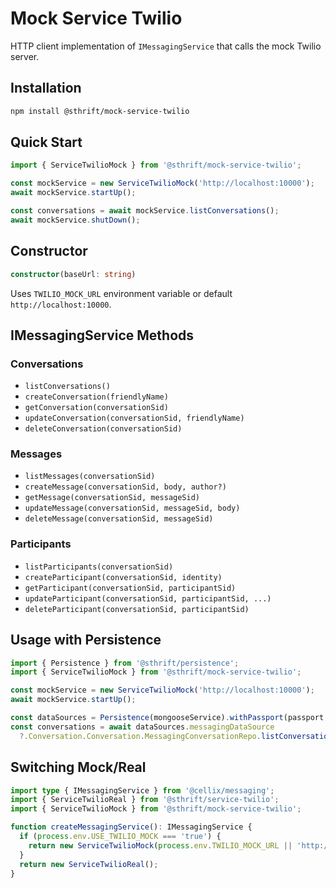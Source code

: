 # Mock Service Twilio

HTTP client implementation of `IMessagingService` that calls the mock Twilio server.

## Installation

```bash
npm install @sthrift/mock-service-twilio
```

## Quick Start

```typescript
import { ServiceTwilioMock } from '@sthrift/mock-service-twilio';

const mockService = new ServiceTwilioMock('http://localhost:10000');
await mockService.startUp();

const conversations = await mockService.listConversations();
await mockService.shutDown();
```

## Constructor

```typescript
constructor(baseUrl: string)
```

Uses `TWILIO_MOCK_URL` environment variable or default `http://localhost:10000`.

## IMessagingService Methods

### Conversations
- `listConversations()`
- `createConversation(friendlyName)`
- `getConversation(conversationSid)`
- `updateConversation(conversationSid, friendlyName)`
- `deleteConversation(conversationSid)`

### Messages
- `listMessages(conversationSid)`
- `createMessage(conversationSid, body, author?)`
- `getMessage(conversationSid, messageSid)`
- `updateMessage(conversationSid, messageSid, body)`
- `deleteMessage(conversationSid, messageSid)`

### Participants
- `listParticipants(conversationSid)`
- `createParticipant(conversationSid, identity)`
- `getParticipant(conversationSid, participantSid)`
- `updateParticipant(conversationSid, participantSid, ...)`
- `deleteParticipant(conversationSid, participantSid)`

## Usage with Persistence

```typescript
import { Persistence } from '@sthrift/persistence';
import { ServiceTwilioMock } from '@sthrift/mock-service-twilio';

const mockService = new ServiceTwilioMock('http://localhost:10000');
await mockService.startUp();

const dataSources = Persistence(mongooseService).withPassport(passport, mockService);
const conversations = await dataSources.messagingDataSource
  ?.Conversation.Conversation.MessagingConversationRepo.listConversations();
```

## Switching Mock/Real

```typescript
import type { IMessagingService } from '@cellix/messaging';
import { ServiceTwilioReal } from '@sthrift/service-twilio';
import { ServiceTwilioMock } from '@sthrift/mock-service-twilio';

function createMessagingService(): IMessagingService {
  if (process.env.USE_TWILIO_MOCK === 'true') {
    return new ServiceTwilioMock(process.env.TWILIO_MOCK_URL || 'http://localhost:10000');
  }
  return new ServiceTwilioReal();
}
```
